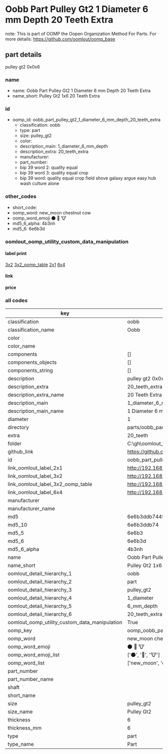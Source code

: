 # Oobb Part Pulley Gt2 1 Diameter 6 mm Depth 20 Teeth Extra  

note: This is part of OOMP the Oopen Organization Method For Parts. For more details: https://github.com/oomlout/oomp_base

##  part details
  



pulley gt2 0x0x6



### name
* name: Oobb Part Pulley Gt2 1 Diameter 6 mm Depth 20 Teeth Extra
* name_short: Pulley Gt2 1x6 20 Teeth Extra
### id
* oomp_id: oobb_part_pulley_gt2_1_diameter_6_mm_depth_20_teeth_extra
  * classification: oobb
  * type: part
  * size: pulley_gt2
  * color: 
  * description_main: 1_diameter_6_mm_depth
  * description_extra: 20_teeth_extra
  * manufacturer: 
  * part_number: 
  * bip 39 word 2: quality equal
  * bip 39 word 3: quality equal crop
  * bip 39 word: quality equal crop field shove galaxy argue easy hub wash culture alone

### other_codes
* short_code: 
* oomp_word: new_moon chestnut cow
* oomp_word_emoji :new_moon: :chestnut: :cow:
* md5_6_alpha: 4b3nh
* md5_6: 6e6b3d






### oomlout_oomp_utility_custom_data_manipulation
#### label print
[3x2](http://192.168.1.245:1112/?label=oomp%204b3nh)
[3x2_oomp_table](http://192.168.1.108:1112/?label=oomp%204b3nh)
[2x1](http://192.168.1.242:1112/?label=oomp%204b3nh)
[6x4](http://192.168.1.55:1112/?label=oomp%204b3nh)    

#### link

                              

#### price







### all codes 
| key | value |  
| --- | --- |  
| classification | oobb |  
| classification_name | Oobb |  
| color |  |  
| color_name |  |  
| components | [] |  
| components_objects | [] |  
| components_string | [] |  
| description | pulley gt2 0x0x6 |  
| description_extra | 20_teeth_extra |  
| description_extra_name | 20 Teeth Extra |  
| description_main | 1_diameter_6_mm_depth |  
| description_main_name | 1 Diameter 6 mm Depth |  
| diameter | 1 |  
| directory | parts/oobb_part_pulley_gt2_1_diameter_6_mm_depth_20_teeth_extra |  
| extra | 20_teeth |  
| folder | C:\gh\oomlout_oobb_version_4_generated_parts\things\oobb_part_pulley_gt2_1_diameter_6_mm_depth_20_teeth_extra |  
| github_link | https://github.com/oomlout/oomlout_oomp_part_src/tree/main/parts/oobb_part_pulley_gt2_1_diameter_6_mm_depth_20_teeth_extra |  
| id | oobb_part_pulley_gt2_1_diameter_6_mm_depth_20_teeth_extra |  
| link_oomlout_label_2x1 | http://192.168.1.242:1112/?label=oomp%204b3nh |  
| link_oomlout_label_3x2 | http://192.168.1.245:1112/?label=oomp%204b3nh |  
| link_oomlout_label_3x2_oomp_table | http://192.168.1.108:1112/?label=oomp%204b3nh |  
| link_oomlout_label_6x4 | http://192.168.1.55:1112/?label=oomp%204b3nh |  
| manufacturer |  |  
| manufacturer_name |  |  
| md5 | 6e6b3ddb7445c1717be3855e67d30579 |  
| md5_10 | 6e6b3ddb74 |  
| md5_5 | 6e6b3 |  
| md5_6 | 6e6b3d |  
| md5_6_alpha | 4b3nh |  
| name | Oobb Part Pulley Gt2 1 Diameter 6 mm Depth 20 Teeth Extra |  
| name_short | Pulley Gt2 1x6 20 Teeth Extra |  
| oomlout_detail_hierarchy_1 | oobb |  
| oomlout_detail_hierarchy_2 | part |  
| oomlout_detail_hierarchy_3 | pulley_gt2 |  
| oomlout_detail_hierarchy_4 | 1_diameter |  
| oomlout_detail_hierarchy_5 | 6_mm_depth |  
| oomlout_detail_hierarchy_6 | 20_teeth_extra |  
| oomlout_oomp_utility_custom_data_manipulation | True |  
| oomp_key | oomp_oobb_part_pulley_gt2_1_diameter_6_mm_depth_20_teeth_extra |  
| oomp_word | new_moon chestnut cow |  
| oomp_word_emoji | :new_moon: :chestnut: :cow: |  
| oomp_word_emoji_list | [':new_moon:', ':chestnut:', ':cow:'] |  
| oomp_word_list | ['new_moon', 'chestnut', 'cow'] |  
| part_number |  |  
| part_number_name |  |  
| shaft |  |  
| short_name |  |  
| size | pulley_gt2 |  
| size_name | Pulley Gt2 |  
| thickness | 6 |  
| thickness_mm | 6 |  
| type | part |  
| type_name | Part |  
